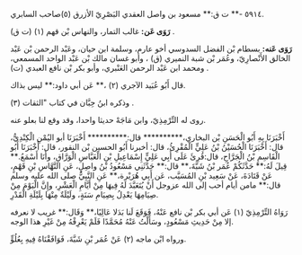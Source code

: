٥٩١٤ -** ت ق:** مسعود بن واصل العقدي البَصْرِيّ الأزرق (٥)صاحب السابري.

**رَوَى عَن:** غالب التمار، والنهاس بْن قهم (١) (ت ق) .

**رَوَى عَنه:** بسطام بْن الفضل السدوسي أخو عارم، وسلمة ابن حيان، وعَبْد الرحمن بْن عَبْد الخالق الأَنْصارِيّ، وعُمَر بْن شبة النميري (ق) ، وأبو غسان مالك بْن عَبْد الواحد المسمعي، ومحمد ابن عَبْد الرحمن العَنْبري، وأبو بكر بْن نافع العبدي (ت) .

قال أَبُو عُبَيد الآجري (٢) ،** عَن أبي داود:** ليس بذاك.

وذكره ابنُ حِبَّان في كتاب "الثقات (٣) .

روى له التِّرْمِذِيّ، وابن مَاجَهْ حديثا واحدا، وقد وقع لنا بعلو عنه.

أَخْبَرَنَا بِهِ أَبُو الْحَسَنِ بْن البخاري،********** قال:********** أَخْبَرَنَا أبو اليُمْنِ الْكِنْدِيُّ، قال: أَخْبَرَنَا الْحُسَيْنُ بْنُ عَلِيٍّ الْمُقْرِئُ، قال: أخبرنا أَبُو الحسين بْن النقور، قال: أَخْبَرَنَا أَبُو الْقَاسِمِ بْنُ الْجَرَّاحِ، قال:قُرِئَ عَلَى أَبِي عَلِيٍّ إِسْمَاعِيلِ بْنِ الْعَبَّاسِ الْوَرَّاقِ، وأَنَا أَسْمَعُ.** قِيلَ لَهُ:** حَدَّثَكُمْ عُمَر بْنُ شَبَّةَ،** قال:** حَدَّثَنِي مَسْعُودُ بْنُ واصِلٍ، عَنِ النَّهَّاسِ بْنِ قَهْمٍ، عَنْ قَتَادَةَ، عَنْ سَعِيد بْنِ المُسَيَّب، عَن أَبِي هُرَيْرة،** عَنِ النَّبِيُّ صلى الله عليه وسلم قال:** مامن أيام أحب إلى الله عزوجل أَنْ يُتَعَبَّدَ لَهُ فِيهَا مِنْ أَيَّامِ الْعَشْرِ، وإِنَّ الْيَوْمَ مِنْ صِيَامِهَا يَعْدِلُ بِصِيَامِ سَنَةٍ، ولَيْلَةٌ مِنْهَا بِلَيْلَةِ الْقَدْرِ.

رَوَاهُ التِّرْمِذِيّ (١) عَن أبي بكر بْن نافع عَنْهُ، فَوَقَعَ لَنا بَدَلا عَالِيًا،** وَقَال:** غريب لا نعرفه إلا مِنْ حَدِيثِ مَسْعُودٍ، وسَأَلْتُ عَنْهُ مُحَمَّدًا فَلَمْ يَعْرِفْهُ مِنْ غَيْرِ هذا الوجه.

ورواه ابْن ماجه (٢) عَنْ عُمَر بْنِ شَبَّةَ، فَوَافَقْنَاهُ فِيهِ بِعُلُوٍّ.